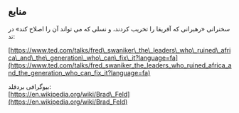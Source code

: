 ## منابع

سخنرانی «رهبرانی که آفریقا را تخریب کردند، و نسلی که می تواند آن را اصلاح کند»  در تد:

[https://www.ted.com/talks/fred\_swaniker\_the\_leaders\_who\_ruined\_africa\_and\_the\_generation\_who\_can\_fix\_it?language=fa](https://www.ted.com/talks/fred_swaniker_the_leaders_who_ruined_africa_and_the_generation_who_can_fix_it?language=fa)

بیوگرافی بردفلد:  
[https://en.wikipedia.org/wiki/Brad\_Feld](https://en.wikipedia.org/wiki/Brad_Feld)

